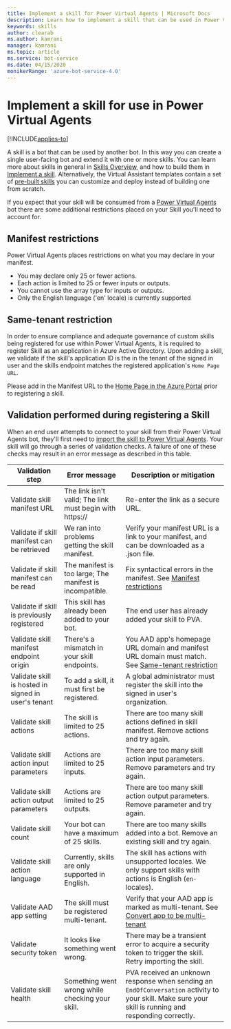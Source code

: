 ```yaml
---
title: Implement a skill for Power Virtual Agents | Microsoft Docs
description: Learn how to implement a skill that can be used in Power Virtual Agents, using the Bot Framework SDK.
keywords: skills
author: clearab
ms.author: kamrani
manager: kamrani
ms.topic: article
ms.service: bot-service
ms.date: 04/15/2020
monikerRange: 'azure-bot-service-4.0'
---
```


# Implement a skill for use in Power Virtual Agents

[!INCLUDE[applies-to](../includes/applies-to.md)]

A skill is a bot that can be used by another bot. In this way you can create a single user-facing bot and extend it with one or more skills. You can learn more about skills in general in [Skills Overview](skills-conceptual.md), and how to build them in [Implement a skill](skill-implement-skill.md). Alternatively, the Virtual Assistant templates contain a set of [pre-built skills](bot-builder-skills-overview.md) you can customize and deploy instead of building one from scratch.

If you expect that your skill will be consumed from a [Power Virtual Agents](https://powerva.microsoft.com/#/) bot there are some additional restrictions placed on your Skill you'll need to account for.

## Manifest restrictions

Power Virtual Agents places restrictions on what you may declare in your manifest.

- You may declare only 25 or fewer actions.
- Each action is limited to 25 or fewer inputs or outputs.
- You cannot use the array type for inputs or outputs.
- Only the English language ('en' locale) is currently supported

## Same-tenant restriction

In order to ensure compliance and adequate governance of custom skills being registered for use within Power Virtual Agents, it is required to register Skill as an application in Azure Active Directory. Upon adding a skill, we validate if the skill's application ID is the in the tenant of the signed in user and the skills endpoint matches the registered application's `Home Page URL`.

Please add in the Manifest URL to the [Home Page in the Azure Portal](/azure/active-directory/manage-apps/application-proxy-configure-custom-home-page#change-the-home-page-in-the-azure-portal) prior to registering a skill.

## Validation performed during registering a Skill

When an end user attempts to connect to your skill from their Power Virtual Agents bot, they'll first need to [import the skill to Power Virtual Agents](/power-virtual-agents/advanced-use-skills). Your skill will go through a series of validation checks. A failure of one of these checks may result in an error message as described in this table.

Validation step|Error message|Description or mitigation
|---|---|---
|Validate skill manifest URL|The link isn't valid; The link must begin with https:// | Re-enter the link as a secure URL. |
|Validate if skill manifest can be retrieved|We ran into problems getting the skill manifest.| Verify your manifest URL is a link to your manifest, and can be downloaded as a .json file.|
|Validate if skill manifest can be read|The manifest is too large; The manifest is incompatible.| Fix syntactical errors in the manifest. See [Manifest restrictions](#manifest-restrictions) |
|Validate if skill is previously registered|This skill has already been added to your bot.|The end user has already added your skill to PVA. |
|Validate skill manifest endpoint origin|There's a mismatch in your skill endpoints.|You AAD app's homepage URL domain and manifest URL domain must match. See [Same-tenant restriction](#same-tenant-restriction)|
|Validate skill is hosted in signed in user's tenant|To add a skill, it must first be registered.| A global administrator must register the skill into the signed in user's organization. |
|Validate skill actions|The skill is limited to 25 actions.|There are too many skill actions defined in skill manifest. Remove actions and try again. |
|Validate skill action input parameters|Actions are limited to 25 inputs.|There are too many skill action input parameters. Remove parameters and try again. |
|Validate skill action output parameters|Actions are limited to 25 outputs.|There are too many skill action output parameters. Remove parameter and try again. |
|Validate skill count|Your bot can have a maximum of 25 skills.| There are too many skills added into a bot. Remove an existing skill and try again. |
|Validate skill action language|Currently, skills are only supported in English.| The skill has actions with unsupported locales. We only support skills with actions is English (`en-` locales). |
|Validate AAD app setting |The skill must be registered multi-tenant.| Verify that your AAD app is marked as multi-tenant. See [Convert app to be multi-tenant](/azure/active-directory/develop/howto-convert-app-to-be-multi-tenant#update-registration-to-be-multi-tenant) |
|Validate security token |It looks like something went wrong.|There may be a transient error to acquire a security token to trigger the skill. Retry importing the skill.|
|Validate skill health|Something went wrong while checking your skill.|PVA received an unknown response when sending an `EndOfConversation` activity to your skill. Make sure your skill is running and responding correctly.|
